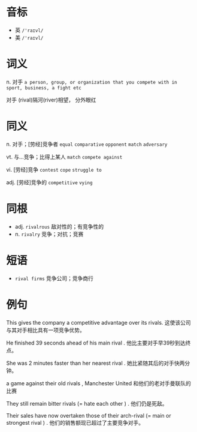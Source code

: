 # 音标

- 英 `/'raɪvl/`
- 美 `/'raɪvl/`

# 词义

n. 对手
`a person, group, or organization that you compete with in sport, business, a fight etc`



对手 (rival)隔河(river)相望， 分外眼红

# 同义

n. 对手；[劳经]竞争者
`equal` `comparative` `opponent` `match` `adversary`

vt. 与…竞争；比得上某人
`match` `compete against`

vi. [劳经]竞争
`contest` `cope` `struggle to`

adj. [劳经]竞争的
`competitive` `vying`

# 同根

- adj. `rivalrous` 敌对性的；有竞争性的
- n. `rivalry` 竞争；对抗；竞赛

# 短语

- `rival firms` 竞争公司；竞争商行

# 例句

This gives the company a competitive advantage over its rivals.
这使该公司与其对手相比具有一项竞争优势。

He finished 39 seconds ahead of his main rival .
他比主要对手早39秒到达终点。

She was 2 minutes faster than her nearest rival .
她比紧随其后的对手快两分钟。

a game against their old rivals , Manchester United
和他们的老对手曼联队的比赛

They still remain bitter rivals (= hate each other ) .
他们仍是死敌。

Their sales have now overtaken those of their arch-rival (= main or strongest rival ) .
他们的销售额现已超过了主要竞争对手。


